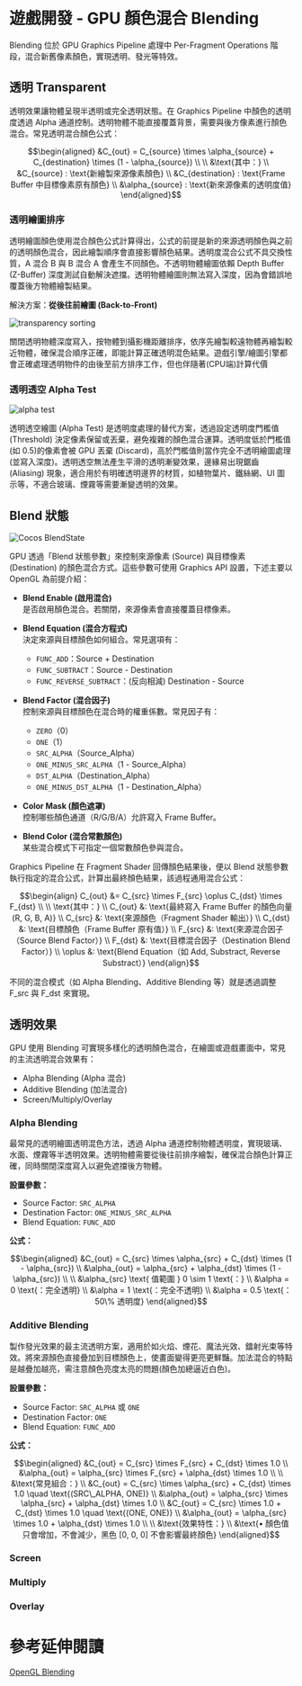 # 遊戲開發 - GPU 顏色混合 Blending

Blending 位於 GPU Graphics Pipeline 處理中 Per-Fragment Operations 階段，混合新舊像素顏色，實現透明、發光等特效。

## 透明 Transparent

透明效果讓物體呈現半透明或完全透明狀態。在 Graphics Pipeline 中顏色的透明度透過 Alpha 通道控制。透明物體不能直接覆蓋背景，需要與後方像素進行顏色混合。常見透明混合顏色公式：

```math
\begin{aligned}
&C_{out} = C_{source} \times \alpha_{source} + C_{destination} \times (1 - \alpha_{source}) \\
\\
&\text{其中：} \\
&C_{source} : \text{新繪製來源像素顏色} \\
&C_{destination} : \text{Frame Buffer 中目標像素原有顏色} \\
&\alpha_{source} : \text{新來源像素的透明度值}
\end{aligned}
```

### 透明繪圖排序

透明繪圖顏色使用混合顏色公式計算得出，公式的前提是新的來源透明顏色與之前的透明顏色混合，因此繪製順序會直接影響顏色結果。透明度混合公式不具交換性質，A 混合 B 與 B 混合 A 會產生不同顏色。不透明物體繪圖依賴 Depth Buffer (Z-Buffer) 深度測試自動解決遮擋。透明物體繪圖則無法寫入深度，因為會錯誤地覆蓋後方物體繪製結果。

解決方案：**從後往前繪圖 (Back-to-Front)**

![transparency sorting](images/transparency_back2front_sorting.png)

關閉透明物體深度寫入，按物體到攝影機距離排序，依序先繪製較遠物體再繪製較近物體，確保混合順序正確，即能計算正確透明混色結果。遊戲引擎/繪圖引擎都會正確處理透明物件的由後至前方排序工作，但也伴隨著(CPU端)計算代價

### 透明透空 Alpha Test

![alpha test](images/transparency_alphatest.png)

透明透空繪圖 (Alpha Test) 是透明度處理的替代方案，透過設定透明度門檻值 (Threshold) 決定像素保留或丟棄，避免複雜的顏色混合運算。透明度低於門檻值(如 0.5)的像素會被 GPU 丟棄 (Discard)，高於門檻值則當作完全不透明繪圖處理(並寫入深度)。透明透空無法產生平滑的透明漸變效果，邊緣易出現鋸齒 (Aliasing) 現象，適合用於有明確透明邊界的材質，如植物葉片、鐵絲網、UI 圖示等，不適合玻璃、煙霧等需要漸變透明的效果。

## Blend 狀態

![Cocos BlendState](images/cocoscreator_blendstate.png)

GPU 透過「Blend 狀態參數」來控制來源像素 (Source) 與目標像素 (Destination) 的顏色混合方式。這些參數可使用 Graphics API 設置，下述主要以 OpenGL 為前提介紹：

- **Blend Enable (啟用混合)**  
  是否啟用顏色混合。若關閉，來源像素會直接覆蓋目標像素。

- **Blend Equation (混合方程式)**  
  決定來源與目標顏色如何組合。常見選項有：
  - `FUNC_ADD`：Source + Destination
  - `FUNC_SUBTRACT`：Source - Destination
  - `FUNC_REVERSE_SUBTRACT`：(反向相減) Destination - Source

- **Blend Factor (混合因子)**  
  控制來源與目標顏色在混合時的權重係數。常見因子有：
  - `ZERO`（0）
  - `ONE`（1）
  - `SRC_ALPHA`（Source_Alpha）
  - `ONE_MINUS_SRC_ALPHA`（1 - Source_Alpha）
  - `DST_ALPHA`（Destination_Alpha）
  - `ONE_MINUS_DST_ALPHA`（1 - Destination_Alpha）

- **Color Mask (顏色遮罩)**  
  控制哪些顏色通道（R/G/B/A）允許寫入 Frame Buffer。

- **Blend Color (混合常數顏色)**  
  某些混合模式下可指定一個常數顏色參與混合。

Graphics Pipeline 在 Fragment Shader 回傳顏色結果後，便以 Blend 狀態參數執行指定的混合公式，計算出最終顏色結果，該過程通用混合公式：

```math
\begin{align}
C_{out} &= C_{src} \times F_{src} \oplus C_{dst} \times F_{dst} \\
\\
\text{其中：} \\
C_{out} &: \text{最終寫入 Frame Buffer 的顏色向量 (R, G, B, A)} \\
C_{src} &: \text{來源顏色（Fragment Shader 輸出）} \\
C_{dst} &: \text{目標顏色（Frame Buffer 原有值）} \\
F_{src} &: \text{來源混合因子（Source Blend Factor）} \\
F_{dst} &: \text{目標混合因子（Destination Blend Factor）} \\
\oplus &: \text{Blend Equation（如 Add, Substract, Reverse Substract）}
\end{align}
```

不同的混合模式（如 Alpha Blending、Additive Blending 等）就是透過調整 F_src 與 F_dst 來實現。

## 透明效果

GPU 使用 Blending 可實現多樣化的透明顏色混合，在繪圖或遊戲畫面中，常見的主流透明混合效果有：
- Alpha Blending (Alpha 混合)
- Additive Blending (加法混合)
- Screen/Multiply/Overlay

### Alpha Blending

最常見的透明繪圖透明混色方法，透過 Alpha 通道控制物體透明度，實現玻璃、水面、煙霧等半透明效果。透明物體需要從後往前排序繪製，確保混合顏色計算正確，同時關閉深度寫入以避免遮擋後方物體。

**設置參數：**
- Source Factor: `SRC_ALPHA`
- Destination Factor: `ONE_MINUS_SRC_ALPHA`
- Blend Equation: `FUNC_ADD`

**公式：**
```math
\begin{aligned}
&C_{out} = C_{src} \times \alpha_{src} + C_{dst} \times (1 - \alpha_{src}) \\
&\alpha_{out} = \alpha_{src} + \alpha_{dst} \times (1 - \alpha_{src}) \\
\\
&\alpha_{src} \text{ 值範圍 } 0 \sim 1 \text{：} \\
&\alpha = 0 \text{：完全透明} \\
&\alpha = 1 \text{：完全不透明} \\
&\alpha = 0.5 \text{：50\% 透明度}
\end{aligned}
```

### Additive Blending

製作發光效果的最主流透明方案，適用於如火焰、煙花、魔法光效、鐳射光束等特效。將來源顏色直接疊加到目標顏色上，使畫面變得更亮更鮮豔。加法混合的特點是越疊加越亮，需注意顏色亮度太亮的問題(顏色加總逼近白色)。

**設置參數：**
- Source Factor: `SRC_ALPHA` 或 `ONE`
- Destination Factor: `ONE`
- Blend Equation: `FUNC_ADD`

**公式：**
```math
\begin{aligned}
&C_{out} = C_{src} \times F_{src} + C_{dst} \times 1.0 \\
&\alpha_{out} = \alpha_{src} \times F_{src} + \alpha_{dst} \times 1.0 \\
\\
&\text{常見組合：} \\
&C_{out} = C_{src} \times \alpha_{src} + C_{dst} \times 1.0 \quad \text{(SRC\_ALPHA, ONE)} \\
&\alpha_{out} = \alpha_{src} \times \alpha_{src} + \alpha_{dst} \times 1.0 \\
&C_{out} = C_{src} \times 1.0 + C_{dst} \times 1.0 \quad \text{(ONE, ONE)} \\
&\alpha_{out} = \alpha_{src} \times 1.0 + \alpha_{dst} \times 1.0 \\
\\
&\text{效果特性：} \\
&\text{• 顏色值只會增加，不會減少，黑色 [0, 0, 0] 不會影響最終顏色}
\end{aligned}
```

### Screen

### Multiply

### Overlay

# 參考延伸閱讀

[OpenGL Blending](https://www.khronos.org/opengl/wiki/blending)